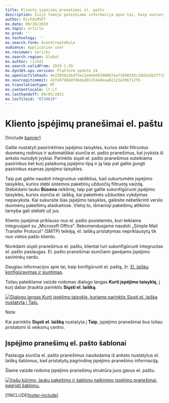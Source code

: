```yaml
---
title: Kliento įspėjimų pranešimai el. paštu
description: Šioje temoje pateikiama informacija apie tai, kaip nustatyti taisykles, kurios siunčia el. pašto pranešimus įvykus iš anksto nurodytiems įvykiams.
author: RichdiMSFT
ms.date: 09/20/2019
ms.topic: article
ms.prod: ''
ms.technology: ''
ms.search.form: EventCreateRule
audience: Application user
ms.reviewer: sericks
ms.search.region: Global
ms.author: richdi
ms.search.validFrom: 2019-1-29
ms.dyn365.ops.version: Platform update 24
ms.openlocfilehash: 4e2205ba3bdf5ec2a4e6d9390007eaf1098293c3dd2a5b2ff1b3c73c7de5a83f
ms.sourcegitcommit: 42fe9790ddf0bdad911544deaa82123a396712fb
ms.translationtype: MT
ms.contentlocale: lt-LT
ms.lasthandoff: 08/05/2021
ms.locfileid: "6734619"
---
```

# <a name="client-alert-notifications-by-email"></a>Kliento įspėjimų pranešimai el. paštu

[!include [banner](../includes/banner.md)]

Galite nustatyti pasirinktines įspėjimo taisykles, kurios stebi filtruotus duomenų rodinius ir automatiškai siunčia el. pašto pranešimus, kai įvyksta iš anksto nurodyti įvykiai. Parinktis siųsti el. pašto pranešimus suteikiama pasirinkus bet kurį palaikomą įspėjimo tipą ir ją taip pat galite įjungti pasirinkus esamas įspėjimo taisykles.

Taip pat galite naudoti integruotus valdiklius, kad sukurtumėte įspėjimo taisykles, kurios stebi sistemos paketinių užduočių filtruotą vaizdą. Stebėdami lauko **Būsena** reikšmę, taip pat galite sukonfigūruoti įspėjimo taisykles, kurios siunčia el. laišką, kai paketinės užduoties vykdymas nepavyksta. Kai sukursite šias įspėjimo taisykles, galėsite nebetikrinti verslo duomenų pakeitimų ataskaitose. Vietoj to, išmanioji pakeitimų atlikimo tarnyba gali stebėti už jus.

Kliento įspėjimai priklauso nuo el. pašto posistemės, kuri teikiama integruojant su „Microsoft Office“. Rekomenduojame naudoti „Simple Mail Transfer Protocol“ (SMTP) teikėją, el. laiškų pristatymas nepriklausytų tik nuo vietos pašto kliento.

Norėdami siųsti pranešimus el. paštu, klientai turi sukonfigūruoti integruotas el. pašto paslaugas. El. pašto pranešimai siunčiami gavėjams įspėjimo savininkų vardu.

Daugiau informacijos apie tai, kaip konfigūruoti el. paštą, žr. [El. laiškų konfigūravimas ir siuntimas](../organization-administration/configure-email.md).

Toliau pateiktame vaizde rodomas dialogo langas **Kurti įspėjimo taisyklę**, į kurį dabar įtraukta parinktis **Siųsti el. laišką**.

[![Dialogo langas Kurti įspėjimo taisyklę, kuriame parinktis Siųsti el. laišką nustatyta į Taip.](./media/Create-alert-rule-form.png)](./media/Create-alert-rule-form.png)

> [!NOTE]
> Kai parinktis **Siųsti el. laišką** nustatyta į **Taip**, įspėjimo pranešimai bus toliau pristatomi iš veiksmų centro.

## <a name="alert-notification-email-templates"></a>Įspėjimo pranešimų el. pašto šablonai

Paslauga siunčia el. pašto pranešimus naudodama iš anksto nustatytus el. laiškų šablonus, kad pristatytų pagrindinę įspėjimo pranešimo informaciją.

Šiame vaizde rodoma įspėjimo pranešimų struktūra juos gavus el. paštu.

[![Įrašų kūrimo, laukų pakeitimo ir šablonų naikinimo įspėjimo pranešimai, pagrįsti šablonu.](./media/Alert-email-templates.png)](./media/Alert-email-templates.png)


[!INCLUDE[footer-include](../../../includes/footer-banner.md)]